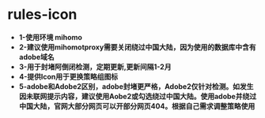 # rules-icon
- **1-使用环境 mihomo** 
- **2-建议使用mihomotproxy需要关闭绕过中国大陆，因为使用的数据库中含有adobe域名**
- **3-用于封堵阿倒闭检测，定期更新,更新间隔1-2月**
- **4-提供Icon用于更换策略组图标**
- **5-adobe和Adobe2区别，adobe封堵更严格，Adobe2仅针对检测。如发生因未联网提示内容，建议使用Aobe2或勾选绕过中国大陆。使用adobe并绕过中国大陆，官网大部分网页可以开部分网页404。根据自己需求调整策略使用**
